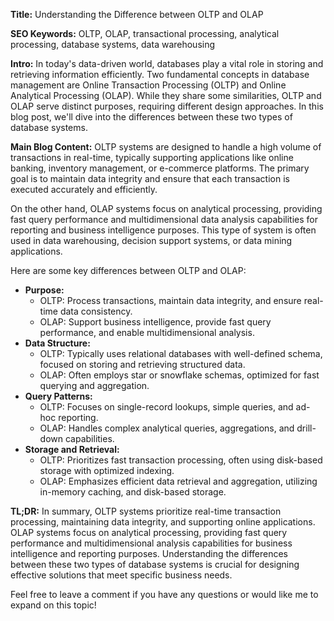 **Title:** Understanding the Difference between OLTP and OLAP

**SEO Keywords:** OLTP, OLAP, transactional processing, analytical processing, database systems, data warehousing

**Intro:**
In today's data-driven world, databases play a vital role in storing and retrieving information efficiently. Two fundamental concepts in database management are Online Transaction Processing (OLTP) and Online Analytical Processing (OLAP). While they share some similarities, OLTP and OLAP serve distinct purposes, requiring different design approaches. In this blog post, we'll dive into the differences between these two types of database systems.

**Main Blog Content:**
OLTP systems are designed to handle a high volume of transactions in real-time, typically supporting applications like online banking, inventory management, or e-commerce platforms. The primary goal is to maintain data integrity and ensure that each transaction is executed accurately and efficiently.

On the other hand, OLAP systems focus on analytical processing, providing fast query performance and multidimensional data analysis capabilities for reporting and business intelligence purposes. This type of system is often used in data warehousing, decision support systems, or data mining applications.

Here are some key differences between OLTP and OLAP:

* **Purpose:**
	+ OLTP: Process transactions, maintain data integrity, and ensure real-time data consistency.
	+ OLAP: Support business intelligence, provide fast query performance, and enable multidimensional analysis.
* **Data Structure:**
	+ OLTP: Typically uses relational databases with well-defined schema, focused on storing and retrieving structured data.
	+ OLAP: Often employs star or snowflake schemas, optimized for fast querying and aggregation.
* **Query Patterns:**
	+ OLTP: Focuses on single-record lookups, simple queries, and ad-hoc reporting.
	+ OLAP: Handles complex analytical queries, aggregations, and drill-down capabilities.
* **Storage and Retrieval:**
	+ OLTP: Prioritizes fast transaction processing, often using disk-based storage with optimized indexing.
	+ OLAP: Emphasizes efficient data retrieval and aggregation, utilizing in-memory caching, and disk-based storage.

**TL;DR:** In summary, OLTP systems prioritize real-time transaction processing, maintaining data integrity, and supporting online applications. OLAP systems focus on analytical processing, providing fast query performance and multidimensional analysis capabilities for business intelligence and reporting purposes. Understanding the differences between these two types of database systems is crucial for designing effective solutions that meet specific business needs.

Feel free to leave a comment if you have any questions or would like me to expand on this topic!